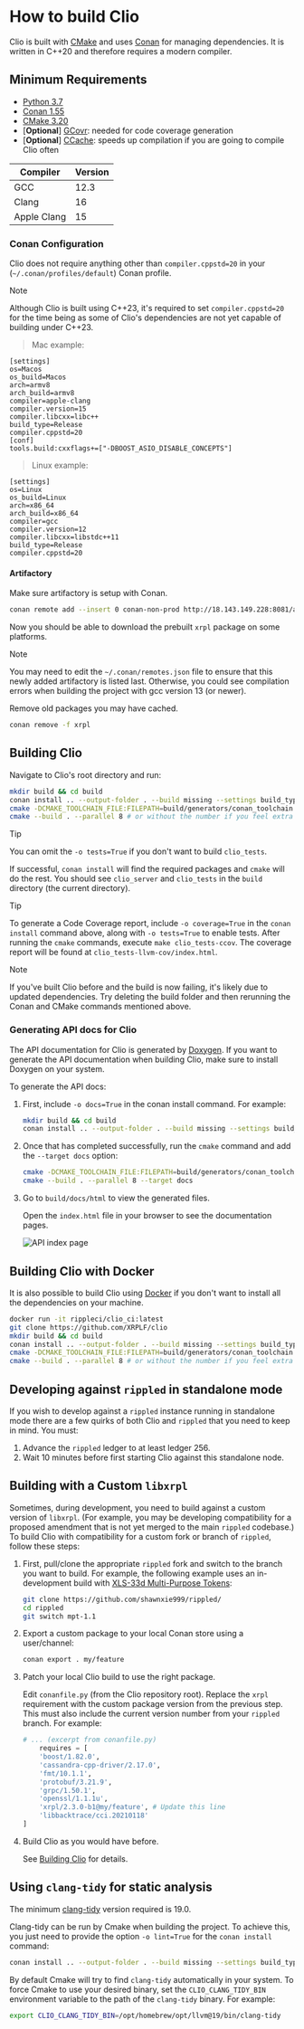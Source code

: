 # How to build Clio

Clio is built with [CMake](https://cmake.org/) and uses [Conan](https://conan.io/) for managing dependencies. It is written in C++20 and therefore requires a modern compiler.

## Minimum Requirements

- [Python 3.7](https://www.python.org/downloads/)
- [Conan 1.55](https://conan.io/downloads.html)
- [CMake 3.20](https://cmake.org/download/)
- [**Optional**] [GCovr](https://gcc.gnu.org/onlinedocs/gcc/Gcov.html): needed for code coverage generation
- [**Optional**] [CCache](https://ccache.dev/): speeds up compilation if you are going to compile Clio often

| Compiler    | Version |
|-------------|---------|
| GCC         | 12.3    |
| Clang       | 16      |
| Apple Clang | 15      |

### Conan Configuration

Clio does not require anything other than `compiler.cppstd=20` in your (`~/.conan/profiles/default`) Conan profile.

> [!NOTE]
> Although Clio is built using C++23, it's required to set `compiler.cppstd=20` for the time being as some of Clio's dependencies are not yet capable of building under C++23.

> Mac example:

```
[settings]
os=Macos
os_build=Macos
arch=armv8
arch_build=armv8
compiler=apple-clang
compiler.version=15
compiler.libcxx=libc++
build_type=Release
compiler.cppstd=20
[conf]
tools.build:cxxflags+=["-DBOOST_ASIO_DISABLE_CONCEPTS"]
```

> Linux example:

```
[settings]
os=Linux
os_build=Linux
arch=x86_64
arch_build=x86_64
compiler=gcc
compiler.version=12
compiler.libcxx=libstdc++11
build_type=Release
compiler.cppstd=20
```

#### Artifactory

Make sure artifactory is setup with Conan.

```sh
conan remote add --insert 0 conan-non-prod http://18.143.149.228:8081/artifactory/api/conan/conan-non-prod
```

Now you should be able to download the prebuilt `xrpl` package on some platforms.

> [!NOTE]
> You may need to edit the `~/.conan/remotes.json` file to ensure that this newly added artifactory is listed last. Otherwise, you could see compilation errors when building the project with gcc version 13 (or newer).

Remove old packages you may have cached.

```sh
conan remove -f xrpl
```

## Building Clio

Navigate to Clio's root directory and run:

```sh
mkdir build && cd build
conan install .. --output-folder . --build missing --settings build_type=Release -o tests=True -o lint=False
cmake -DCMAKE_TOOLCHAIN_FILE:FILEPATH=build/generators/conan_toolchain.cmake -DCMAKE_BUILD_TYPE=Release ..
cmake --build . --parallel 8 # or without the number if you feel extra adventurous
```

> [!TIP]
> You can omit the `-o tests=True` if you don't want to build `clio_tests`.

If successful, `conan install` will find the required packages and `cmake` will do the rest. You should see `clio_server` and `clio_tests` in the `build` directory (the current directory).

> [!TIP]
> To generate a Code Coverage report, include `-o coverage=True` in the `conan install` command above, along with `-o tests=True` to enable tests. After running the `cmake` commands, execute `make clio_tests-ccov`. The coverage report will be found at `clio_tests-llvm-cov/index.html`.

> [!NOTE]
> If you've built Clio before and the build is now failing, it's likely due to updated dependencies. Try deleting the build folder and then rerunning the Conan and CMake commands mentioned above.

### Generating API docs for Clio

The API documentation for Clio is generated by [Doxygen](https://www.doxygen.nl/index.html). If you want to generate the API documentation when building Clio, make sure to install Doxygen on your system.

To generate the API docs:

1. First, include `-o docs=True` in the conan install command. For example:

    ```sh
    mkdir build && cd build
    conan install .. --output-folder . --build missing --settings build_type=Release -o tests=True -o lint=False -o docs=True
    ```

2. Once that has completed successfully, run the `cmake` command and add the `--target docs` option:

   ```sh
   cmake -DCMAKE_TOOLCHAIN_FILE:FILEPATH=build/generators/conan_toolchain.cmake -DCMAKE_BUILD_TYPE=Release ..
   cmake --build . --parallel 8 --target docs
   ```

3. Go to `build/docs/html` to view the generated files.

    Open the `index.html` file in your browser to see the documentation pages.

    ![API index page](./img/doxygen-docs-output.png "API index page")

## Building Clio with Docker

It is also possible to build Clio using [Docker](https://www.docker.com/) if you don't want to install all the dependencies on your machine.

```sh
docker run -it rippleci/clio_ci:latest
git clone https://github.com/XRPLF/clio
mkdir build && cd build
conan install .. --output-folder . --build missing --settings build_type=Release -o tests=True -o lint=False
cmake -DCMAKE_TOOLCHAIN_FILE:FILEPATH=build/generators/conan_toolchain.cmake -DCMAKE_BUILD_TYPE=Release ..
cmake --build . --parallel 8 # or without the number if you feel extra adventurous
```

## Developing against `rippled` in standalone mode

If you wish to develop against a `rippled` instance running in standalone mode there are a few quirks of both Clio and `rippled` that you need to keep in mind. You must:

1. Advance the `rippled` ledger to at least ledger 256.
2. Wait 10 minutes before first starting Clio against this standalone node.

## Building with a Custom `libxrpl`

Sometimes, during development, you need to build against a custom version of `libxrpl`. (For example, you may be developing compatibility for a proposed amendment that is not yet merged to the main `rippled` codebase.) To build Clio with compatibility for a custom fork or branch of `rippled`, follow these steps:

1. First, pull/clone the appropriate `rippled` fork and switch to the branch you want to build. For example, the following example uses an in-development build with [XLS-33d Multi-Purpose Tokens](https://github.com/XRPLF/XRPL-Standards/tree/master/XLS-0033d-multi-purpose-tokens):

    ```sh
    git clone https://github.com/shawnxie999/rippled/
    cd rippled
    git switch mpt-1.1
    ```

2. Export a custom package to your local Conan store using a user/channel:

    ```sh
    conan export . my/feature
    ```

3. Patch your local Clio build to use the right package.

    Edit `conanfile.py` (from the Clio repository root). Replace the `xrpl` requirement with the custom package version from the previous step. This must also include the current version number from your `rippled` branch. For example:

    ```py
    # ... (excerpt from conanfile.py)
        requires = [
        'boost/1.82.0',
        'cassandra-cpp-driver/2.17.0',
        'fmt/10.1.1',
        'protobuf/3.21.9',
        'grpc/1.50.1',
        'openssl/1.1.1u',
        'xrpl/2.3.0-b1@my/feature', # Update this line
        'libbacktrace/cci.20210118'
    ]
    ```

4. Build Clio as you would have before.

    See [Building Clio](#building-clio) for details.

## Using `clang-tidy` for static analysis

The minimum [clang-tidy](https://clang.llvm.org/extra/clang-tidy/) version required is 19.0.

Clang-tidy can be run by Cmake when building the project. To achieve this, you just need to provide the option `-o lint=True` for the `conan install` command:

```sh
conan install .. --output-folder . --build missing --settings build_type=Release -o tests=True -o lint=True
```

By default Cmake will try to find `clang-tidy` automatically in your system.
To force Cmake to use your desired binary, set the `CLIO_CLANG_TIDY_BIN` environment variable to the path of the `clang-tidy` binary. For example:

```sh
export CLIO_CLANG_TIDY_BIN=/opt/homebrew/opt/llvm@19/bin/clang-tidy
```
